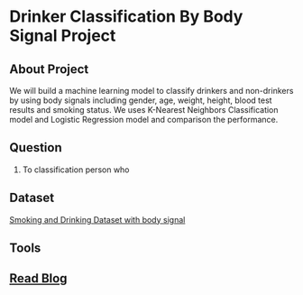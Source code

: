 # Drinker Classification By Body Signal Project

## About Project
We will build a machine learning model to classify drinkers and non-drinkers by using body signals including gender, age, weight, height, blood test results and smoking status. We uses K-Nearest Neighbors Classification model and Logistic Regression model and comparison the performance.


## Question
1. To classification person who 


## Dataset
[Smoking and Drinking Dataset with body signal](https://www.kaggle.com/datasets/sooyoungher/smoking-drinking-dataset/data)

## Tools


## [Read Blog](https://medium.com/@pt.panyanontakarn/drinker-classification-by-body-signal-70ab367f3044)